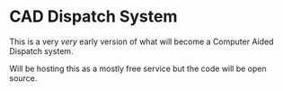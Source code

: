 # CAD Dispatch System

This is a very *very* early version of what will become a Computer Aided Dispatch system.

Will be hosting this as a mostly free service but the code will be open source.
